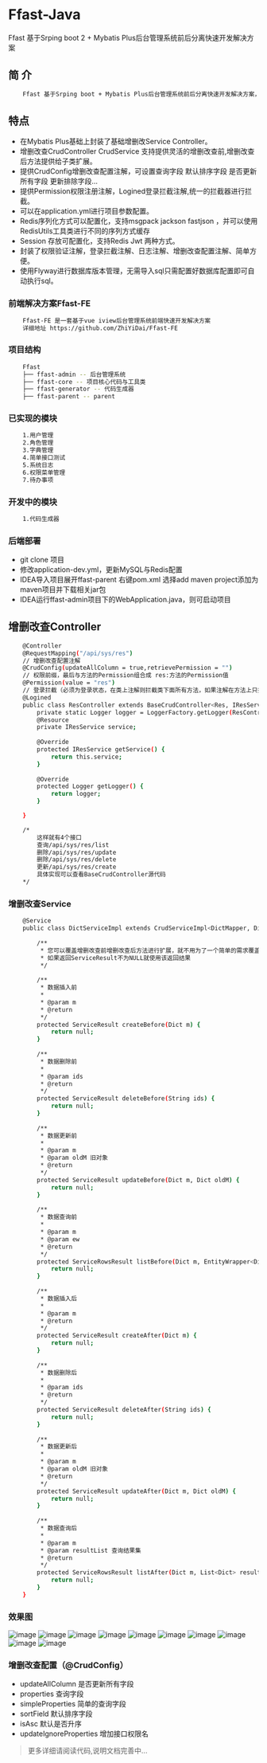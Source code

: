 # Ffast-Java
Ffast 基于Srping boot 2 + Mybatis Plus后台管理系统前后分离快速开发解决方案

## 简 介
``` bash
    Ffast 基于Srping boot + Mybatis Plus后台管理系统前后分离快速开发解决方案，并具备以下特点
```  
## 特点
* 在Mybatis Plus基础上封装了基础增删改Service Controller。
* 增删改查CrudController CrudService 支持提供灵活的增删改查前,增删改查后方法提供给子类扩展。
* 提供CrudConfig增删改查配置注解，可设置查询字段 默认排序字段 是否更新所有字段 更新排除字段...
* 提供Permission权限注册注解，Logined登录拦截注解,统一的拦截器进行拦截。
* 可以在application.yml进行项目参数配置。
* Redis序列化方式可以配置化，支持msgpack  jackson fastjson ，并可以使用RedisUtils工具类进行不同的序列方式缓存
* Session 存放可配置化，支持Redis Jwt 两种方式。
* 封装了权限验证注解，登录拦截注解、日志注解、增删改查配置注解、简单方便。
* 使用Flyway进行数据库版本管理，无需导入sql只需配置好数据库配置即可自动执行sql。

### 前端解决方案Ffast-FE 
``` bash
    Ffast-FE 是一套基于vue iview后台管理系统前端快速开发解决方案
    详细地址 https://github.com/ZhiYiDai/Ffast-FE 
```  
### 项目结构
``` bash
    Ffast
    ├── ffast-admin -- 后台管理系统
    ├── ffast-core -- 项目核心代码与工具类
    ├── ffast-generator -- 代码生成器
    ├── ffast-parent -- parent
```  
### 已实现的模块
``` bash
    1.用户管理
    2.角色管理
    3.字典管理
    4.简单接口测试
    5.系统日志
    6.权限菜单管理
    7.待办事项
```   
### 开发中的模块
``` bash
    1.代码生成器
``` 

### 后端部署

* git clone 项目
* 修改application-dev.yml，更新MySQL与Redis配置
* IDEA导入项目展开ffast-parent 右键pom.xml 选择add maven project添加为maven项目并下载相关jar包
* IDEA运行ffast-admin项目下的WebApplication.java，则可启动项目


## 增删改查Controller
``` bash
    @Controller
    @RequestMapping("/api/sys/res")
    // 增删改查配置注解
    @CrudConfig(updateAllColumn = true,retrievePermission = "")
    // 权限前缀，最后与方法的Permission组合成 res:方法的Permission值
    @Permission(value = "res")
    // 登录拦截（必须为登录状态，在类上注解则拦截类下面所有方法，如果注解在方法上只拦截方法）
    @Logined
    public class ResController extends BaseCrudController<Res, IResService, Long> {
        private static Logger logger = LoggerFactory.getLogger(ResController.class);
        @Resource
        private IResService service;
    
        @Override
        protected IResService getService() {
            return this.service;
        }
    
        @Override
        protected Logger getLogger() {
            return logger;
        }

    }

    /*
        这样就有4个接口
        查询/api/sys/res/list 
        删除/api/sys/res/update 
        删除/api/sys/res/delete 
        更新/api/sys/res/create
        具体实现可以查看BaseCrudController源代码
    */
```   
### 增删改查Service
``` bash
    @Service
    public class DictServiceImpl extends CrudServiceImpl<DictMapper, Dict, Long> implements IDictService {
    
        /**
         * 您可以覆盖增删改查前增删改查后方法进行扩展，就不用为了一个简单的需求覆盖了整段增删改查方法
         * 如果返回ServiceResult不为NULL就使用该返回结果
         */
    
        /**
         * 数据插入前
         *
         * @param m
         * @return
         */
        protected ServiceResult createBefore(Dict m) {
            return null;
        }
    
        /**
         * 数据删除前
         *
         * @param ids
         * @return
         */
        protected ServiceResult deleteBefore(String ids) {
            return null;
        }
    
        /**
         * 数据更新前
         *
         * @param m 
         * @param oldM 旧对象
         * @return
         */
        protected ServiceResult updateBefore(Dict m, Dict oldM) {
            return null;
        }
    
        /**
         * 数据查询前
         *
         * @param m
         * @param ew
         * @return
         */
        protected ServiceRowsResult listBefore(Dict m, EntityWrapper<Dict> ew) {
            return null;
        }
    
        /**
         * 数据插入后
         *
         * @param m
         * @return
         */
        protected ServiceResult createAfter(Dict m) {
            return null;
        }
    
        /**
         * 数据删除后
         *
         * @param ids
         * @return
         */
        protected ServiceResult deleteAfter(String ids) {
            return null;
        }
    
        /**
         * 数据更新后
         *
         * @param m
         * @param oldM 旧对象
         * @return
         */
        protected ServiceResult updateAfter(Dict m, Dict oldM) {
            return null;
        }
    
        /**
         * 数据查询后
         *
         * @param m
         * @param resultList 查询结果集
         * @return
         */
        protected ServiceRowsResult listAfter(Dict m, List<Dict> resultList) {
            return null;
        }
    }
```   

### 效果图

![image](https://gitee.com/cvb1234/Ffast-FE/raw/master/demo/page1.jpg)
![image](https://gitee.com/cvb1234/Ffast-FE/raw/master/demo/page2.jpg)
![image](https://gitee.com/cvb1234/Ffast-FE/raw/master/demo/page3.jpg)
![image](https://gitee.com/cvb1234/Ffast-FE/raw/master/demo/page4.jpg)
![image](https://gitee.com/cvb1234/Ffast-FE/raw/master/demo/page5.jpg)
![image](https://gitee.com/cvb1234/Ffast-FE/raw/master/demo/page6.jpg)
![image](https://gitee.com/cvb1234/Ffast-FE/raw/master/demo/page7.jpg)
![image](https://gitee.com/cvb1234/Ffast-FE/raw/master/demo/page8.jpg)
![image](https://gitee.com/cvb1234/Ffast-FE/raw/master/demo/page9.jpg)
![image](https://gitee.com/cvb1234/Ffast-FE/raw/master/demo/page10.jpg)

### 增删改查配置（@CrudConfig）
* updateAllColumn 是否更新所有字段
* properties 查询字段
* simpleProperties 简单的查询字段
* sortField 默认排序字段
* isAsc 默认是否升序
* updateIgnoreProperties 增加接口权限名


> 更多详细请阅读代码,说明文档完善中...